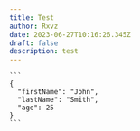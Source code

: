 ```yaml
---
title: Test
author: Rxvz
date: 2023-06-27T10:16:26.345Z
draft: false
description: test
---
```

<!--StartFragment-->

````
```
{
  "firstName": "John",
  "lastName": "Smith",
  "age": 25
}
```
````

<!--EndFragment-->